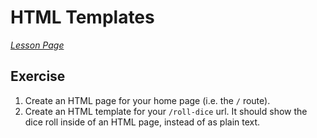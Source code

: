 <h1>HTML Templates</h1>

[*Lesson Page*](https://ds.codeup.com/13-advanced-topics/3.5-html-templates/)

<h2 id="exercise">Exercise</h2>
<ol>
<li>Create an HTML page for your home page (i.e. the <code>/</code> route).</li>
<li>Create an HTML template for your <code>/roll-dice</code> url. It should show the dice
   roll inside of an HTML page, instead of as plain text.</li>
</ol>